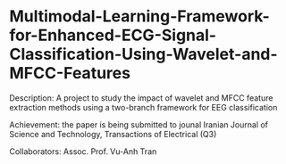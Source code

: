 # Multimodal-Learning-Framework-for-Enhanced-ECG-Signal-Classification-Using-Wavelet-and-MFCC-Features

Description: A project to study the impact of wavelet and MFCC feature extraction methods using a two-branch framework for EEG classification

Achievement: the paper is being submitted to jounal Iranian Journal of Science and Technology, Transactions of Electrical (Q3)

Collaborators: Assoc. Prof. Vu-Anh Tran

